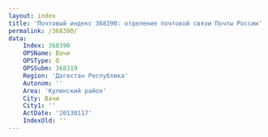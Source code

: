 ```yaml
---
layout: index
title: 'Почтовый индекс 368390: отделение почтовой связи Почты России'
permalink: /368390/
data:
    Index: 368390
    OPSName: Вачи
    OPSType: О
    OPSSubm: 368319
    Region: 'Дагестан Республика'
    Autonom: ''
    Area: 'Кулинский район'
    City: Вачи
    City1: ''
    ActDate: '20130117'
    IndexOld: ''
---
```

